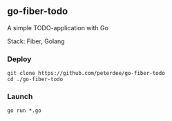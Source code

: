 ## go-fiber-todo

A simple TODO-application with Go

Stack: Fiber, Golang

### Deploy

```shell script
git clone https://github.com/peterdee/go-fiber-todo
cd ./go-fiber-todo
```

### Launch

```shell script
go run *.go
```

